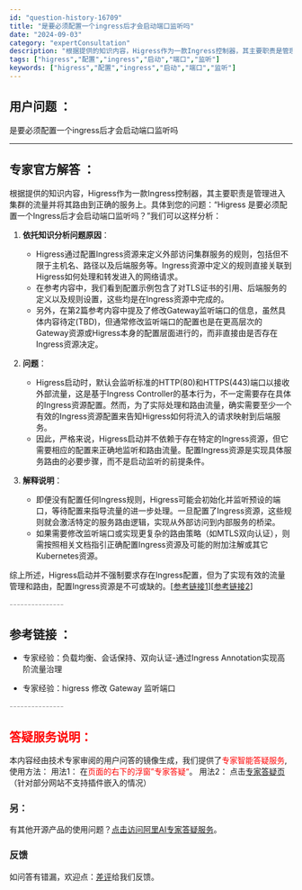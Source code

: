 ```yaml
---
id: "question-history-16709"
title: "是要必须配置一个ingress后才会启动端口监听吗"
date: "2024-09-03"
category: "expertConsultation"
description: "根据提供的知识内容，Higress作为一款Ingress控制器，其主要职责是管理进入集群的流量并将其路由到正确的服务上。具体到您的问题：“Higress 是要必须配置一个Ingress后才会启动端口监听吗？”我们可以这样分析：1. **依托知识分析问题原因**：   - Higress通过配置Ing"
tags: ["higress","配置","ingress","启动","端口","监听"]
keywords: ["higress","配置","ingress","启动","端口","监听"]
---
```


## 用户问题 ： 
 是要必须配置一个ingress后才会启动端口监听吗  

---------------
## 专家官方解答 ：

根据提供的知识内容，Higress作为一款Ingress控制器，其主要职责是管理进入集群的流量并将其路由到正确的服务上。具体到您的问题：“Higress 是要必须配置一个Ingress后才会启动端口监听吗？”我们可以这样分析：

1. **依托知识分析问题原因**：
   - Higress通过配置Ingress资源来定义外部访问集群服务的规则，包括但不限于主机名、路径以及后端服务等。Ingress资源中定义的规则直接关联到Higress如何处理和转发进入的网络请求。
   - 在参考内容中，我们看到配置示例包含了对TLS证书的引用、后端服务的定义以及规则设置，这些均是在Ingress资源中完成的。
   - 另外，在第2篇参考内容中提及了修改Gateway监听端口的信息，虽然具体内容待定(TBD)，但通常修改监听端口的配置也是在更高层次的Gateway资源或Higress本身的配置层面进行的，而非直接由是否存在Ingress资源决定。

2. **问题**：
   - Higress启动时，默认会监听标准的HTTP(80)和HTTPS(443)端口以接收外部流量，这是基于Ingress Controller的基本行为，不一定需要存在具体的Ingress资源配置。然而，为了实际处理和路由流量，确实需要至少一个有效的Ingress资源配置来告知Higress如何将流入的请求映射到后端服务。
   - 因此，严格来说，Higress启动并不依赖于存在特定的Ingress资源，但它需要相应的配置来正确地监听和路由流量。配置Ingress资源是实现具体服务路由的必要步骤，而不是启动监听的前提条件。

3. **解释说明**：
   - 即便没有配置任何Ingress规则，Higress可能会初始化并监听预设的端口，等待配置来指导流量的进一步处理。一旦配置了Ingress资源，这些规则就会激活特定的服务路由逻辑，实现从外部访问到内部服务的桥梁。
   - 如果需要修改监听端口或实现更复杂的路由策略（如MTLS双向认证），则需按照相关文档指引正确配置Ingress资源及可能的附加注解或其它Kubernetes资源。

综上所述，Higress启动并不强制要求存在Ingress配置，但为了实现有效的流量管理和路由，配置Ingress资源是不可或缺的。[[参考链接1](#61bddb33)][[参考链接2](#修改-Gateway-监听端口)]


<font color="#949494">---------------</font> 


## 参考链接 ：

* 专家经验：负载均衡、会话保持、双向认证-通过Ingress Annotation实现高阶流量治理 
 
 * 专家经验：higress 修改 Gateway 监听端口 


 <font color="#949494">---------------</font> 
 


## <font color="#FF0000">答疑服务说明：</font> 

本内容经由技术专家审阅的用户问答的镜像生成，我们提供了<font color="#FF0000">专家智能答疑服务</font>,使用方法：
用法1： 在<font color="#FF0000">页面的右下的浮窗”专家答疑“</font>。
用法2： 点击[专家答疑页](https://answer.opensource.alibaba.com/docs/intro)（针对部分网站不支持插件嵌入的情况）
### 另：


有其他开源产品的使用问题？[点击访问阿里AI专家答疑服务](https://answer.opensource.alibaba.com/docs/intro)。
### 反馈
如问答有错漏，欢迎点：[差评](https://ai.nacos.io/user/feedbackByEnhancerGradePOJOID?enhancerGradePOJOId=16723)给我们反馈。
